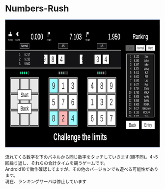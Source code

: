 # Numbers-Rush

<p align="center">
  <img src="images/promotion_english.png" alt="Title" height="420px">
</p>
流れてくる数字を下のパネルから同じ数字をタッチしていきます(順不同)。4~5回繰り返し、それらの合計タイムを競うゲームです。
<br>Android10で動作確認してますが、その他のバージョンでも遊べる可能性があります。
<br>現在、ランキングサーバは停止しています
